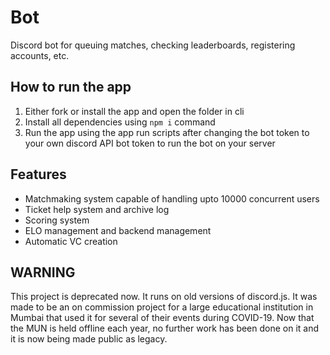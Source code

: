 # Bot
Discord bot for queuing matches, checking leaderboards, registering accounts, etc.

## How to run the app
1. Either fork or install the app and open the folder in cli
2. Install all dependencies using `npm i` command
3. Run the app using the app run scripts after changing the bot token to your own discord API bot token to run the bot on your server

## Features
 - Matchmaking system capable of handling upto 10000 concurrent users
 - Ticket help system and archive log
 - Scoring system
 - ELO management and backend management
 - Automatic VC creation
 
 ## WARNING
 This project is deprecated now. It runs on old versions of discord.js. It was made to be an on commission project for a large educational institution 
 in Mumbai that used it for several of their events during COVID-19. Now that the MUN is held offline each year, no further work has been done on it and 
 it is now being made public as legacy.
